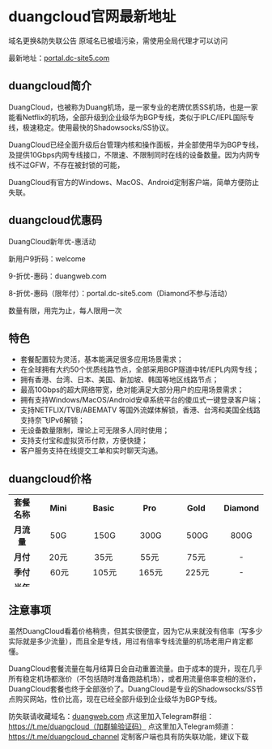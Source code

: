 # duangcloud官网最新地址

域名更换&防失联公告
原域名已被墙污染，需使用全局代理才可以访问

最新地址：[portal.dc-site5.com](https://portal.dc-site5.com/#/register?code=nBxBXCgr)

## duangcloud简介

DuangCloud，也被称为Duang机场，是一家专业的老牌优质SS机场，也是一家能看Netflix的机场，全部升级到企业级华为BGP专线，类似于IPLC/IEPL国际专线，极速稳定。使用最快的Shadowsocks/SS协议。

DuangCloud已经全面升级后台管理内核和操作面板，并全部使用华为BGP专线，及提供10Gbps内网专线接口，不限速、不限制同时在线的设备数量。因为内网专线不过GFW，不存在被封锁的可能，

DuangCloud有官方的Windows、MacOS、Android定制客户端，简单方便防止失联。

## duangcloud优惠码

DuangCloud新年优-惠活动

新用户9折码：welcome

9-折优-惠码：duangweb.com

8-折优-惠码（限年付）：portal.dc-site5.com（Diamond不参与活动）

数量有限，用完为止，每人限用一次

## 特色

<ul>
<li>套餐配置较为灵活，基本能满足很多应用场景需求；</li>
<li>在全球拥有大约50个优质线路节点，全部采用BGP隧道中转/IEPL内网专线；</li>
<li>拥有香港、台湾、日本、美国、新加坡、韩国等地区线路节点；</li>
<li>最高10Gbps的超大网络带宽，绝对能满足大部分用户的应用场景需求；</li>
<li>拥有支持Windows/MacOS/Android安卓系统平台的傻瓜式一键登录客户端；</li>
<li>支持NETFLIX/TVB/ABEMATV 等国外流媒体解锁，香港、台湾和美国全线路支持奈飞IPv6解锁；</li>
<li>无设备数量限制，理论上可无限多人同时使用；</li>
<li>支持支付宝和虚拟货币付款，方便快捷；</li>
<li>客户服务支持在线提交工单和实时聊天沟通。</li>
</ul>

## duangcloud价格

<table style="border-collapse: collapse; width: 100%; height: 182px;">
<tbody>
<tr style="height: 26px;">
<td style="text-align: center; width: 10.5316%;"><strong>套餐名称</strong></td>
<td style="text-align: center; width: 17.9538%;"><strong>Mini</strong></td>
<td style="text-align: center; width: 17.5527%;"><strong>Basic</strong></td>
<td style="text-align: center; width: 18.4554%;"><strong>Pro</strong></td>
<td style="text-align: center; width: 18.0542%;"><strong>Gold</strong></td>
<td style="text-align: center; width: 17.3521%;"><strong>Diamond</strong></td>
</tr>
<tr style="height: 26px;">
<td style="text-align: center; width: 10.5316%;"><strong>月流量</strong></td>
<td style="text-align: center; width: 17.9538%;">50G</td>
<td style="text-align: center; width: 17.5527%;">&nbsp;150G</td>
<td style="text-align: center; width: 18.4554%;">&nbsp;300G</td>
<td style="text-align: center; width: 18.0542%;">&nbsp;500G</td>
<td style="text-align: center; width: 17.3521%;">800G</td>
</tr>
<tr style="height: 26px;">
<td style="text-align: center; width: 10.5316%;"><strong>月付</strong></td>
<td style="text-align: center; width: 17.9538%;">20元</td>
<td style="text-align: center; width: 17.5527%;">35元</td>
<td style="text-align: center; width: 18.4554%;">55元</td>
<td style="text-align: center; width: 18.0542%;">75元</td>
<td style="text-align: center; width: 17.3521%;">-</td>
</tr>
<tr style="height: 26px;">
<td style="text-align: center; width: 10.5316%;"><strong>季付</strong></td>
<td style="text-align: center; width: 17.9538%;">&nbsp;60元</td>
<td style="text-align: center; width: 17.5527%;">&nbsp;105元</td>
<td style="text-align: center; width: 18.4554%;">&nbsp;165元</td>
<td style="text-align: center; width: 18.0542%;">&nbsp;225元</td>
<td style="text-align: center; width: 17.3521%;">-</td>
</tr>
<tr style="height: 26px;">
<td style="text-align: center; width: 10.5316%;"><strong>半年付</strong></td>
<td style="text-align: center; width: 17.9538%;">&nbsp;120元</td>
<td style="text-align: center; width: 17.5527%;">&nbsp;210元</td>
<td style="text-align: center; width: 18.4554%;">&nbsp;330元</td>
<td style="text-align: center; width: 18.0542%;">&nbsp;450元</td>
<td style="text-align: center; width: 17.3521%;">-</td>
</tr>
<tr style="height: 26px;">
<td style="text-align: center; width: 10.5316%;"><strong>年付</strong></td>
<td style="text-align: center; width: 17.9538%;">&nbsp;200元</td>
<td style="text-align: center; width: 17.5527%;">&nbsp;350元</td>
<td style="text-align: center; width: 18.4554%;">&nbsp;550元</td>
<td style="text-align: center; width: 18.0542%;">&nbsp;750元</td>
<td style="text-align: center; width: 17.3521%;">&nbsp;1000元</td>
</tr>
</tbody>
</table>

## 注意事项

虽然DuangCloud看着价格稍贵，但其实很便宜，因为它从来就没有倍率（写多少实际就是多少流量），而且全是专线，用过有倍率专线流量的机场老用户肯定都懂。

DuangCloud套餐流量在每月结算日会自动重置流量。由于成本的提升，现在几乎所有稳定机场都涨价（不包括随时准备跑路机场），或者用流量倍率变相的涨价，DuangCloud套餐也终于全部涨价了。DuangCloud是专业的Shadowsocks/SS节点购买网站，性价比高，现在已经全部升级到企业级华为BGP专线。

防失联请收藏域名：[duangweb.com](https://duangweb.com)
点这里加入Telegram群组：https://t.me/duangcloud（加群输验证码）
点这里加入Telegram频道：https://t.me/duangcloud_channel
定制客户端也具有防失联功能，建议下载
